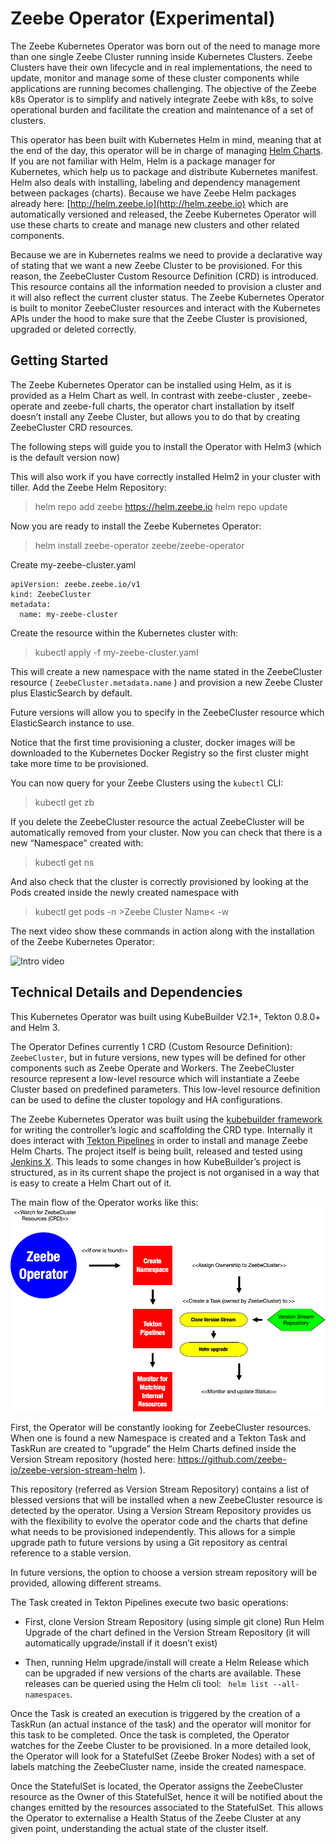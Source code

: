 # Zeebe Operator (Experimental)

The Zeebe Kubernetes Operator was born out of the need to manage more than one single Zeebe Cluster running inside Kubernetes Clusters. Zeebe Clusters have their own lifecycle and in real implementations, the need to update, monitor and manage some of these cluster components while applications are running becomes challenging. The objective of the Zeebe k8s Operator is to simplify and natively integrate Zeebe with k8s, to solve operational burden and facilitate the creation and maintenance of a set of clusters. 

This operator has been built with Kubernetes Helm in mind, meaning that at the end of the day, this operator will be in charge of managing [Helm Charts](https://github.com/helm/helm). If you are not familiar with Helm, Helm is a package manager for Kubernetes, which help us to package and distribute Kubernetes manifest. Helm also deals with installing, labeling and dependency management between packages (charts). Because we have Zeebe Helm packages already here: [http://helm.zeebe.io](http://helm.zeebe.io) which are automatically versioned and released, the Zeebe Kubernetes Operator will use these charts to create and manage new clusters and other related components. 


Because we are in Kubernetes realms we need to provide a declarative way of stating that we want a new Zeebe Cluster to be provisioned. For this reason, the ZeebeCluster Custom Resource Definition (CRD) is introduced. This resource contains all the information needed to provision a cluster and it will also reflect the current cluster status. The Zeebe Kubernetes Operator is built to monitor ZeebeCluster resources and interact with the Kubernetes APIs under the hood to make sure that the Zeebe Cluster is provisioned, upgraded or deleted correctly.

## Getting Started

The Zeebe Kubernetes Operator can be installed using Helm, as it is provided as a Helm Chart as well. In contrast with zeebe-cluster , zeebe-operate and zeebe-full charts, the operator chart installation by itself doesn’t install any Zeebe Cluster, but allows you to do that by creating ZeebeCluster CRD resources. 

The following steps will guide you to install the Operator with Helm3  (which is the default version now)

This will also work if you have correctly installed Helm2 in your cluster with tiller.
Add the Zeebe Helm Repository:

> helm repo add zeebe https://helm.zeebe.io
> helm repo update

Now you are ready to install the Zeebe Kubernetes Operator:

> helm install zeebe-operator zeebe/zeebe-operator

Create my-zeebe-cluster.yaml

```
apiVersion: zeebe.zeebe.io/v1
kind: ZeebeCluster
metadata:
  name: my-zeebe-cluster
```

Create the resource within the Kubernetes cluster with:

> kubectl apply -f my-zeebe-cluster.yaml


This will create a new namespace with the name stated in the ZeebeCluster resource ( `ZeebeCluster.metadata.name` ) and provision a new Zeebe Cluster plus ElasticSearch by default.

Future versions will allow you to specify in the ZeebeCluster resource which ElasticSearch instance to use. 

Notice that the first time provisioning a cluster, docker images will  be downloaded to the Kubernetes Docker Registry so the first cluster might take more time to be provisioned. 

You can now query for your Zeebe Clusters using the `kubectl` CLI:

> kubectl get zb

If you delete the ZeebeCluster resource the actual ZeebeCluster will be automatically removed from your cluster. 
Now you can check that there is a new “Namespace” created with:

> kubectl get ns

And also check that the cluster is correctly provisioned by looking at the Pods created inside the newly created namespace with

> kubectl get pods -n &gt;Zeebe Cluster Name&lt; -w

The next video show these commands in action along with the installation of the Zeebe Kubernetes Operator:

![Intro video](https://www.youtube.com/watch?v=U-crhMfuJgY)


## Technical Details and Dependencies

This Kubernetes Operator was built using KubeBuilder V2.1+, Tekton 0.8.0+ and Helm 3.

The Operator Defines currently 1 CRD (Custom Resource Definition): `ZeebeCluster`, but in future versions, new types will be defined for other components such as Zeebe Operate and Workers.  The ZeebeCluster resource represent a low-level resource which will instantiate a Zeebe Cluster based on predefined parameters. This low-level resource definition can be used to define the cluster topology and HA configurations.

The Zeebe Kubernetes Operator was built using the [kubebuilder framework](https://github.com/kubernetes-sigs/kubebuilder) for writing the controller’s logic and scaffolding the CRD type. Internally it does interact with [Tekton Pipelines](https://github.com/tektoncd/pipeline) in order to install and manage Zeebe Helm Charts.  The project itself is being built, released and tested using [Jenkins X](https://jenkins-x.io/). This leads to some changes in how KubeBuilder’s project is structured, as in its current shape the project is not organised in a way that is easy to create a Helm Chart out of it.

The main flow of the Operator works like this: 
![Flow](assets/zeebe-operator-flow.png)


First, the Operator will be constantly looking for ZeebeCluster resources. When one is found a new Namespace is created and a Tekton Task and TaskRun are created to “upgrade” the Helm Charts defined inside the Version Stream repository (hosted here: https://github.com/zeebe-io/zeebe-version-stream-helm ).

This repository (referred as Version Stream Repository) contains a list of blessed versions that will be installed when a new ZeebeCluster resource is detected by the operator. Using a Version Stream Repository provides us with the flexibility to evolve the operator code and the charts that define what needs to be provisioned independently. This allows for a simple upgrade path to future versions by using a Git repository as central reference to a stable version.

In future versions, the option to choose a version stream repository will be provided, allowing different streams.

The Task created in Tekton Pipelines execute two basic operations:

- First, clone Version Stream Repository (using simple git clone)
Run Helm Upgrade of the chart defined in the Version Stream Repository (it will automatically upgrade/install if it doesn’t exist)

- Then, running Helm upgrade/install will create a Helm Release which can be upgraded if new versions of the charts are available. These releases can be queried using the Helm cli tool: ` helm list --all-namespaces`.

Once the Task is created an execution is triggered by the creation of a TaskRun (an actual instance of the task) and the operator will monitor for this task to be completed. Once the task is completed, the Operator watches for the Zeebe Cluster to be provisioned. In a more detailed look, the Operator will look for a StatefulSet (Zeebe Broker Nodes) with a set of labels matching the ZeebeCluster name, inside the created namespace.

Once the StatefulSet is located, the Operator assigns the ZeebeCluster resource as the Owner of this StatefulSet, hence it will be notified about the changes emitted by the resources associated to the StatefulSet. This allows the Operator to externalise a Health Status of the Zeebe Cluster at any given point, understanding the actual state of the cluster itself.
